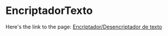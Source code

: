 # EncriptadorTexto

Here's the link to the page: <a href="https://sguzmanr.github.io/EncriptadorTexto/">Encriptador/Desencriptador de texto</a>

